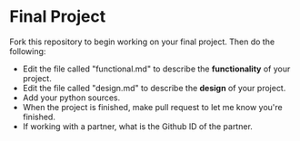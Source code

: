 # Final Project

Fork this repository to begin working on your final project. Then do the following:

* Edit the file called "functional.md" to describe the **functionality** of your project.
* Edit the file called "design.md" to describe the **design** of your project.
* Add your python sources.
* When the project is finished, make  pull request to let me know you're finished.
* If working with a partner, what is the Github ID of the partner.
